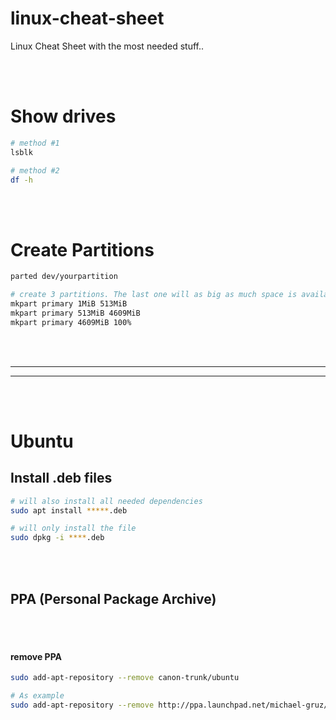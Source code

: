 # linux-cheat-sheet
Linux Cheat Sheet with the most needed stuff..


<br><br>

# Show drives
```bash
# method #1
lsblk

# method #2
df -h

```

<br><br>

# Create Partitions
```bash
parted dev/yourpartition

# create 3 partitions. The last one will as big as much space is available
mkpart primary 1MiB 513MiB
mkpart primary 513MiB 4609MiB
mkpart primary 4609MiB 100%
```




<br><br>
____________________________________________
____________________________________________
<br><br>

# Ubuntu

## Install .deb files
```bash
# will also install all needed dependencies
sudo apt install *****.deb

# will only install the file
sudo dpkg -i ****.deb
```








<br><br>

## PPA (Personal Package Archive)

<br><br>

#### remove PPA
```bash
sudo add-apt-repository --remove canon-trunk/ubuntu

# As example
sudo add-apt-repository --remove http://ppa.launchpad.net/michael-gruz/canon-trunk/ubuntu
```
